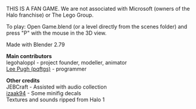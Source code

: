 THIS IS A FAN GAME.  We are not associated with Microsoft (owners of the Halo franchise) or The Lego Group.

To play: Open Game.blend (or a level directly from the scenes folder) and press "P" with the mouse in the 3D view.

Made with Blender 2.79

**Main contributors**  
legohaloppl - project founder, modeller, animator  
[Lee Pugh (pqftgs)](https://github.com/pqftgs/) - programmer

**Other credits**  
JEBCraft - Assisted with audio collection  
[izaak94](http://izaak94.deviantart.com/) - Some minifig decals  
Textures and sounds ripped from Halo 1
